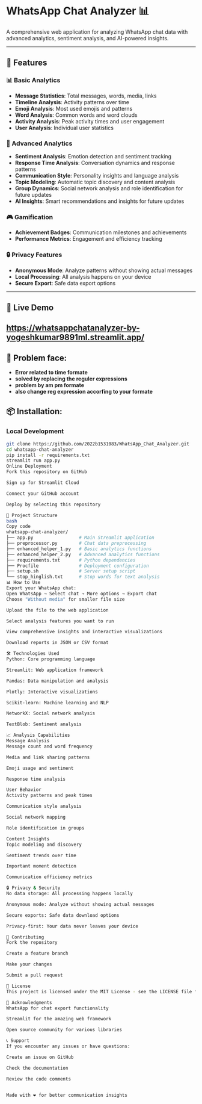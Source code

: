 # WhatsApp Chat Analyzer 📊

A comprehensive web application for analyzing WhatsApp chat data with advanced analytics, sentiment analysis, and AI-powered insights.

---

## 🌟 Features

### 📊 Basic Analytics
- **Message Statistics**: Total messages, words, media, links  
- **Timeline Analysis**: Activity patterns over time  
- **Emoji Analysis**: Most used emojis and patterns  
- **Word Analysis**: Common words and word clouds  
- **Activity Analysis**: Peak activity times and user engagement  
- **User Analysis**: Individual user statistics  

### 🧠 Advanced Analytics
- **Sentiment Analysis**: Emotion detection and sentiment tracking  
- **Response Time Analysis**: Conversation dynamics and response patterns  
- **Communication Style**: Personality insights and language analysis  
- **Topic Modeling**: Automatic topic discovery and content analysis  
- **Group Dynamics**: Social network analysis and role identification for future updates
- **AI Insights**: Smart recommendations and insights for future updates

### 🎮 Gamification
- **Achievement Badges**: Communication milestones and achievements  
- **Performance Metrics**: Engagement and efficiency tracking  

### 🔒 Privacy Features
- **Anonymous Mode**: Analyze patterns without showing actual messages  
- **Local Processing**: All analysis happens on your device  
- **Secure Export**: Safe data export options  

---

## 🚀 Live Demo
https://whatsappchatanalyzer-by-yogeshkumar9891ml.streamlit.app/
---

## 🌟 Problem face:

- **Error related to time formate** 
- **solved by replacing the reguler expressions**
- **problem by am pm formate**  
- **also change reg expression accorfing to your formate**

## 📦 Installation:

### Local Development
```bash
git clone https://github.com/2022b1531083/WhatsApp_Chat_Analyzer.git
cd whatsapp-chat-analyzer
pip install -r requirements.txt
streamlit run app.py
Online Deployment
Fork this repository on GitHub

Sign up for Streamlit Cloud

Connect your GitHub account

Deploy by selecting this repository

📁 Project Structure
bash
Copy code
whatsapp-chat-analyzer/
├── app.py                 # Main Streamlit application
├── preprocessor.py        # Chat data preprocessing
├── enhanced_helper_1.py   # Basic analytics functions
├── enhanced_helper_2.py   # Advanced analytics functions
├── requirements.txt       # Python dependencies
├── Procfile               # Deployment configuration
├── setup.sh               # Server setup script
└── stop_hinglish.txt      # Stop words for text analysis
📊 How to Use
Export your WhatsApp chat:
Open WhatsApp → Select chat → More options → Export chat
Choose "Without media" for smaller file size

Upload the file to the web application

Select analysis features you want to run

View comprehensive insights and interactive visualizations

Download reports in JSON or CSV format

🛠️ Technologies Used
Python: Core programming language

Streamlit: Web application framework

Pandas: Data manipulation and analysis

Plotly: Interactive visualizations

Scikit-learn: Machine learning and NLP

NetworkX: Social network analysis

TextBlob: Sentiment analysis

📈 Analysis Capabilities
Message Analysis
Message count and word frequency

Media and link sharing patterns

Emoji usage and sentiment

Response time analysis

User Behavior
Activity patterns and peak times

Communication style analysis

Social network mapping

Role identification in groups

Content Insights
Topic modeling and discovery

Sentiment trends over time

Important moment detection

Communication efficiency metrics

🔒 Privacy & Security
No data storage: All processing happens locally

Anonymous mode: Analyze without showing actual messages

Secure exports: Safe data download options

Privacy-first: Your data never leaves your device

🤝 Contributing
Fork the repository

Create a feature branch

Make your changes

Submit a pull request

📄 License
This project is licensed under the MIT License - see the LICENSE file for details.

🙏 Acknowledgments
WhatsApp for chat export functionality

Streamlit for the amazing web framework

Open source community for various libraries

📞 Support
If you encounter any issues or have questions:

Create an issue on GitHub

Check the documentation

Review the code comments


Made with ❤️ for better communication insights

